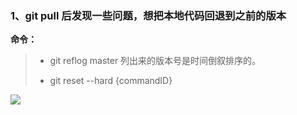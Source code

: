### 1、git pull 后发现一些问题，想把本地代码回退到之前的版本 ###
**命令：**


> - git reflog master 列出来的版本号是时间倒叙排序的。
> 
> -  git reset --hard {commandID}

![](https://i.imgur.com/JsLnt3x.png)